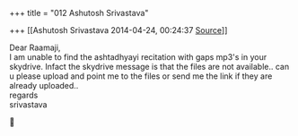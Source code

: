 +++
title = "012 Ashutosh Srivastava"

+++
[[Ashutosh Srivastava	2014-04-24, 00:24:37 [Source](https://groups.google.com/g/samskrita/c/Ur6lpPYtxXM)]]



Dear Raamaji,  
I am unable to find the ashtadhyayi recitation with gaps mp3's in your skydrive. Infact the skydrive message is that the files are not available.. can u please upload and point me to the files or send me the link if they are already uploaded..  
regards  
srivastava



